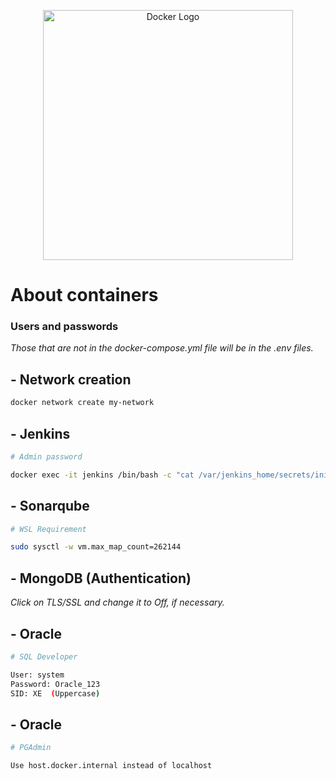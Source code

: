 <p align="center">
  <img src="https://i.imgur.com/z6SRxKv.jpg" width="400" alt="Docker Logo" />
</p>

# About  containers

### Users and passwords

<em>Those that are not in the docker-compose.yml file will be in the .env files.</em>

## - Network creation

```bash
docker network create my-network
```

## - Jenkins

```bash
# Admin password

docker exec -it jenkins /bin/bash -c "cat /var/jenkins_home/secrets/initialAdminPassword"
```

## - Sonarqube

```bash
# WSL Requirement

sudo sysctl -w vm.max_map_count=262144
```

## - MongoDB (Authentication)

<em>Click on TLS/SSL and change it to Off, if necessary.</em>


## - Oracle

```bash
# SQL Developer

User: system
Password: Oracle_123
SID: XE  (Uppercase)
```

## - Oracle

```bash
# PGAdmin

Use host.docker.internal instead of localhost
```